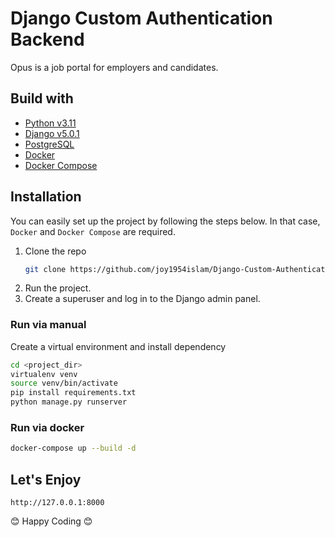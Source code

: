 # Django Custom Authentication Backend

Opus is a job portal for employers and candidates.

## Build with
* [Python v3.11](https://www.python.org/)
* [Django v5.0.1](https://www.djangoproject.com/)
* [PostgreSQL](https://www.postgresql.org/)
* [Docker](https://www.docker.com/)
* [Docker Compose](https://docs.docker.com/compose/)


## Installation

You can easily set up the project by following the steps below. In that case, `Docker` and `Docker Compose` are required.

1. Clone the repo
   ```sh
   git clone https://github.com/joy1954islam/Django-Custom-Authentication-Backend.git
   ```   
2. Run the project.
3. Create a superuser and log in to the Django admin panel.

### Run via manual
Create a virtual environment and install dependency
```sh
cd <project_dir>
virtualenv venv
source venv/bin/activate
pip install requirements.txt
python manage.py runserver
```

### Run via docker
  ```sh
  docker-compose up --build -d
  ```

## Let's Enjoy
```
http://127.0.0.1:8000
```

😊 Happy Coding 😊
